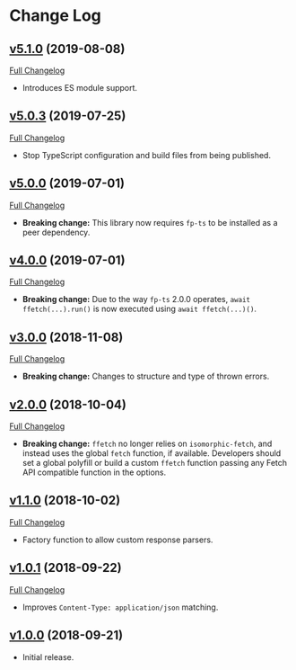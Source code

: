 # Change Log

## [v5.1.0](https://github.com/PacoteJS/pacote/tree/@pacote/ffetch@5.1.0) (2019-08-08)

[Full Changelog](https://github.com/PacoteJS/pacote/compare/@pacote/ffetch@5.0.3...@pacote/ffetch@5.1.0)

- Introduces ES module support.

## [v5.0.3](https://github.com/PacoteJS/pacote/tree/@pacote/ffetch@5.0.3) (2019-07-25)

[Full Changelog](https://github.com/PacoteJS/pacote/compare/@pacote/ffetch@5.0.2...@pacote/ffetch@5.0.3)

- Stop TypeScript configuration and build files from being published.

## [v5.0.0](https://github.com/PacoteJS/pacote/tree/@pacote/ffetch@5.0.0) (2019-07-01)

[Full Changelog](https://github.com/PacoteJS/pacote/compare/@pacote/ffetch@4.0.0...@pacote/ffetch@5.0.0)

- **Breaking change:** This library now requires `fp-ts` to be installed as a peer dependency.

## [v4.0.0](https://github.com/PacoteJS/pacote/tree/@pacote/ffetch@4.0.0) (2019-07-01)

[Full Changelog](https://github.com/PacoteJS/pacote/compare/@pacote/ffetch@3.0.4...@pacote/ffetch@4.0.0)

- **Breaking change:** Due to the way `fp-ts` 2.0.0 operates, `await ffetch(...).run()` is now executed using `await ffetch(...)()`.

## [v3.0.0](https://github.com/PacoteJS/pacote/tree/@pacote/ffetch@3.0.0) (2018-11-08)

[Full Changelog](https://github.com/PacoteJS/pacote/compare/@pacote/ffetch@2.0.0...@pacote/ffetch@3.0.0)

- **Breaking change:** Changes to structure and type of thrown errors.

## [v2.0.0](https://github.com/PacoteJS/pacote/tree/@pacote/ffetch@2.0.0) (2018-10-04)

[Full Changelog](https://github.com/PacoteJS/pacote/compare/v1.1.1...@pacote/ffetch@2.0.0)

- **Breaking change:** `ffetch` no longer relies on `isomorphic-fetch`, and instead uses the global `fetch` function, if available. Developers should set a global polyfill or build a custom `ffetch` function passing any Fetch API compatible function in the options.

## [v1.1.0](https://github.com/goblindegook/ffetch/tree/v1.1.0) (2018-10-02)

[Full Changelog](https://github.com/goblindegook/ffetch/compare/v1.0.1...v1.1.0)

- Factory function to allow custom response parsers.

## [v1.0.1](https://github.com/goblindegook/ffetch/tree/v1.0.1) (2018-09-22)

[Full Changelog](https://github.com/goblindegook/ffetch/compare/v1.0.0...v1.0.1)

- Improves `Content-Type: application/json` matching.

## [v1.0.0](https://github.com/goblindegook/ffetch/tree/v1.0.0) (2018-09-21)

- Initial release.
